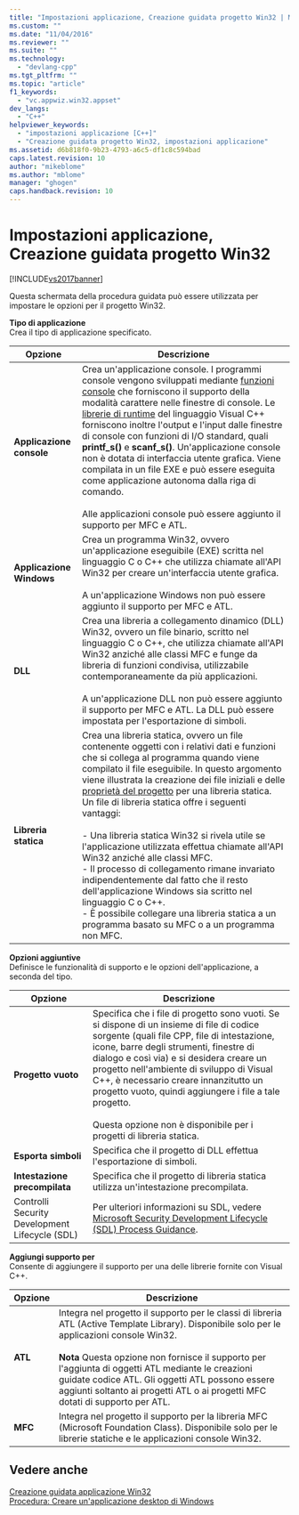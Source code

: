 ```yaml
---
title: "Impostazioni applicazione, Creazione guidata progetto Win32 | Microsoft Docs"
ms.custom: ""
ms.date: "11/04/2016"
ms.reviewer: ""
ms.suite: ""
ms.technology: 
  - "devlang-cpp"
ms.tgt_pltfrm: ""
ms.topic: "article"
f1_keywords: 
  - "vc.appwiz.win32.appset"
dev_langs: 
  - "C++"
helpviewer_keywords: 
  - "impostazioni applicazione [C++]"
  - "Creazione guidata progetto Win32, impostazioni applicazione"
ms.assetid: d6b818f0-9b23-4793-a6c5-df1c8c594bad
caps.latest.revision: 10
author: "mikeblome"
ms.author: "mblome"
manager: "ghogen"
caps.handback.revision: 10
---
```

# Impostazioni applicazione, Creazione guidata progetto Win32
[!INCLUDE[vs2017banner](../assembler/inline/includes/vs2017banner.md)]

Questa schermata della procedura guidata può essere utilizzata per impostare le opzioni per il progetto Win32.  
  
 **Tipo di applicazione**  
 Crea il tipo di applicazione specificato.  
  
|Opzione|Descrizione|  
|-------------|-----------------|  
|**Applicazione console**|Crea un'applicazione console.  I programmi console vengono sviluppati mediante [funzioni console](https://msdn.microsoft.com/en-us/library/ms813137.aspx) che forniscono il supporto della modalità carattere nelle finestre di console.  Le [librerie di runtime](../c-runtime-library/c-run-time-library-reference.md) del linguaggio Visual C\+\+ forniscono inoltre l'output e l'input dalle finestre di console con funzioni di I\/O standard, quali **printf\_s\(\)** e **scanf\_s\(\)**.  Un'applicazione console non è dotata di interfaccia utente grafica.  Viene compilata in un file EXE e può essere eseguita come applicazione autonoma dalla riga di comando.<br /><br /> Alle applicazioni console può essere aggiunto il supporto per MFC e ATL.|  
|**Applicazione Windows**|Crea un programma Win32,  ovvero un'applicazione eseguibile \(EXE\) scritta nel linguaggio C o C\+\+ che utilizza chiamate all'API Win32 per creare un'interfaccia utente grafica.<br /><br /> A un'applicazione Windows non può essere aggiunto il supporto per MFC e ATL.|  
|**DLL**|Crea una libreria a collegamento dinamico \(DLL\) Win32,  ovvero un file binario, scritto nel linguaggio C o C\+\+, che utilizza chiamate all'API Win32 anziché alle classi MFC e funge da libreria di funzioni condivisa, utilizzabile contemporaneamente da più applicazioni.<br /><br /> A un'applicazione DLL non può essere aggiunto il supporto per MFC e ATL.  La DLL può essere impostata per l'esportazione di simboli.|  
|**Libreria statica**|Crea una libreria statica,  ovvero un file contenente oggetti con i relativi dati e funzioni che si collega al programma quando viene compilato il file eseguibile.  In questo argomento viene illustrata la creazione dei file iniziali e delle [proprietà del progetto](../ide/property-pages-visual-cpp.md) per una libreria statica.  Un file di libreria statica offre i seguenti vantaggi:<br /><br /> -   Una libreria statica Win32 si rivela utile se l'applicazione utilizzata effettua chiamate all'API Win32 anziché alle classi MFC.<br />-   Il processo di collegamento rimane invariato indipendentemente dal fatto che il resto dell'applicazione Windows sia scritto nel linguaggio C o C\+\+.<br />-   È possibile collegare una libreria statica a un programma basato su MFC o a un programma non MFC.|  
  
 **Opzioni aggiuntive**  
 Definisce le funzionalità di supporto e le opzioni dell'applicazione, a seconda del tipo.  
  
|Opzione|Descrizione|  
|-------------|-----------------|  
|**Progetto vuoto**|Specifica che i file di progetto sono vuoti.  Se si dispone di un insieme di file di codice sorgente \(quali file CPP, file di intestazione, icone, barre degli strumenti, finestre di dialogo e così via\) e si desidera creare un progetto nell'ambiente di sviluppo di Visual C\+\+, è necessario creare innanzitutto un progetto vuoto, quindi aggiungere i file a tale progetto.<br /><br /> Questa opzione non è disponibile per i progetti di libreria statica.|  
|**Esporta simboli**|Specifica che il progetto di DLL effettua l'esportazione di simboli.|  
|**Intestazione precompilata**|Specifica che il progetto di libreria statica utilizza un'intestazione precompilata.|  
|Controlli Security Development Lifecycle \(SDL\)|Per ulteriori informazioni su SDL, vedere [Microsoft Security Development Lifecycle \(SDL\)  Process Guidance](84aed186-1d75-4366-8e61-8d258746bopq).|  
  
 **Aggiungi supporto per**  
 Consente di aggiungere il supporto per una delle librerie fornite con Visual C\+\+.  
  
|Opzione|Descrizione|  
|-------------|-----------------|  
|**ATL**|Integra nel progetto il supporto per le classi di libreria ATL \(Active Template Library\).  Disponibile solo per le applicazioni console Win32.<br /><br /> **Nota** Questa opzione non fornisce il supporto per l'aggiunta di oggetti ATL mediante le creazioni guidate codice ATL.  Gli oggetti ATL possono essere aggiunti soltanto ai progetti ATL o ai progetti MFC dotati di supporto per ATL.|  
|**MFC**|Integra nel progetto il supporto per la libreria MFC \(Microsoft Foundation Class\).  Disponibile solo per le librerie statiche e le applicazioni console Win32.|  
  
## Vedere anche  
 [Creazione guidata applicazione Win32](../windows/win32-application-wizard.md)   
 [Procedura: Creare un'applicazione desktop di Windows](../Topic/How%20to:%20Create%20a%20Windows%20Desktop%20Application.md)